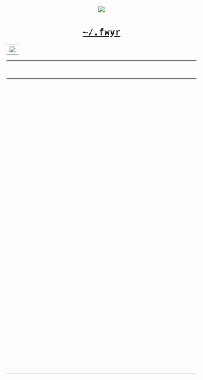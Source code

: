<html>
  <head></head>
  <body>
    <div align="center">
      <a href="#"><img src="https://img.shields.io/badge/happiness-has%20to%20be%20fought%20for-white" /></a>
      <h1><a href="https://fwyr.dev"><code>~/.fwyr</code></a></h1>
    </div>
    <table width="100%">
      <tbody>
        <tr>
          <th colspan="2" align="center">
            <img
              src="https://external-content.duckduckgo.com/iu/?u=https%3A%2F%2Fi.pinimg.com%2Foriginals%2Fda%2Fe3%2F6a%2Fdae36a74337de05e249ce5afcec907c1.gif&amp;f=1&amp;nofb=1&amp;ipt=06a97be3fcc3145b76a71706870e1e0dbcc61826542a6763b9f7d661acdfb908&amp;ipo=images"
            />
          </th>
        </tr>
      </tbody>
    </table>
    <hr />
    <br />
    <table>
      <tbody>
        <tr>
          <td colspan="2">
            <img
              src="https://external-content.duckduckgo.com/iu/?u=http%3A%2F%2Fimg4.wikia.nocookie.net%2F__cb20140406130441%2Flegomessageboards%2Fimages%2Fd%2Fd2%2FBlank.png&amp;f=1&amp;nofb=1&amp;ipt=640640abbc7402f11b604846c06a1247439f436a589b3efe4cbd3cee3bf2b89d&amp;ipo=images"
              height="1"
              width="9999"
            />
          </td>
        </tr>
        <tr>
          <td colspan="2" align="center"><h2>🛠</h2></td>
        </tr>
        <tr>
          <td width="30%" align="center">
            <br />
            <h3>Languages</h3>
            <br />
          </td>
          <td align="center">
            <br />
            <a href="#"><img src="https://img.shields.io/badge/HTML5-E34F26?style=for-the-badge&amp;logo=html5&amp;logoColor=white" alt="html5" /></a>
            <a href="#"><img src="https://img.shields.io/badge/CSS3-1572B6?style=for-the-badge&amp;logo=css3&amp;logoColor=white" alt="css3" /></a>
            <a href="#"><img src="https://img.shields.io/badge/JavaScript-323330?style=for-the-badge&amp;logo=javascript&amp;logoColor=F7DF1E" alt="javascript" /></a>
            <a href="#"><img src="https://img.shields.io/badge/Python-FFD43B?style=for-the-badge&amp;logo=python&amp;logoColor=blue" alt="python" /></a>
            <a href="#"><img src="https://img.shields.io/badge/C%2B%2B-00599C?style=for-the-badge&amp;logo=c%2B%2B&amp;logoColor=white" alt="c++" /></a>
            <br />
          </td>
        </tr>
        <tr>
          <td width="30%" align="center">
            <br />
            <h3>Frameworks &amp; Libraries</h3>
            <br />
          </td>
          <td align="center">
            <br />
            <a href="#"><img src="https://img.shields.io/badge/Node.js-339933?style=for-the-badge&amp;logo=nodedotjs&amp;logoColor=white" alt="node.js" /></a>
            <a href="#"><img src="https://img.shields.io/badge/SvelteKit-FF3E00?style=for-the-badge&amp;logo=Svelte&amp;logoColor=white" alt="sveltekit" /></a>
            <a href="#"><img src="https://img.shields.io/badge/Jekyll-CC0000?style=for-the-badge&amp;logo=Jekyll&amp;logoColor=white" alt="jekyll" /></a>
            <a href="#"><img src="https://img.shields.io/badge/Flask-000000?style=for-the-badge&amp;logo=flask&amp;logoColor=white" alt="flask" /></a>
            <a href="#"><img src="https://img.shields.io/badge/PyTorch-EE4C2C?style=for-the-badge&amp;logo=pytorch&amp;logoColor=white" alt="pytorch" /></a>
            <a href="#"><img src="https://img.shields.io/badge/Numpy-777BB4?style=for-the-badge&amp;logo=numpy&amp;logoColor=white" alt="numpy" /></a>
            <a href="#"><img src="https://img.shields.io/badge/Pandas-2C2D72?style=for-the-badge&amp;logo=pandas&amp;logoColor=white" alt="pandas" /></a>
            <a href="#"><img src="https://img.shields.io/badge/Matplotlib-3366CC?style=for-the-badge&amp;logo=matplotlib&amp;logoColor=white" alt="matplotlib" /></a>
            <br />
          </td>
        </tr>
        <tr>
          <td width="30%" align="center">
            <br />
            <h3>Tools</h3>
            <br />
          </td>
          <td align="center">
            <br />
            <a href="#"><img src="https://custom-icon-badges.herokuapp.com/badge/VSCodium-007ACC.svg?style=for-the-badge&amp;logo=vscodium&amp;logoColor=white" alt="vscodium" /></a>
            <a href="#"><img src="https://img.shields.io/badge/Replit-667881?style=for-the-badge&amp;logo=replit&amp;logoColor=white" alt="replit" /></a>
            <a href="#"><img src="https://img.shields.io/badge/Kaggle-20BEFF?style=for-the-badge&logo=Kaggle&logoColor=white" alt="kaggle" /></a>
            <a href="#"><img src="https://img.shields.io/badge/LaTeX-47A141?style=for-the-badge&logo=LaTeX&logoColor=white" alt="latex" /></a>
            <a href="#"><img src="https://img.shields.io/badge/Notion-000000?style=for-the-badge&amp;logo=notion&amp;logoColor=white" alt="notion" /></a>
            <a href="#"><img src="https://img.shields.io/badge/Firefox_Browser-FF7139?style=for-the-badge&amp;logo=Firefox-Browser&amp;logoColor=white" alt="firefox" /></a>
            <a href="#"><img src="https://img.shields.io/badge/Git-F05033.svg?logo=git&amp;style=for-the-badge&amp;logoColor=white" alt="git" /></a>
            <a href="#"><img src="https://img.shields.io/badge/macOS-000000?style=for-the-badge&amp;logo=apple&amp;logoColor=white" alt="macos" /></a> <br />
            <br />
          </td>
        </tr>
        <tr>
          <td colspan="2" align="center"><h2>❤️</h2></td>
        </tr>
        <tr>
          <td colspan="2" align="center">
            <br />
            <p>Artwork by <a href="https://waneella.com">Waneella</a></p>
            <p><a href="https://shields.io">shields.io</a></p>
            <p><a href="https://simpleicons.org/">simple-icons</a></p>
            <p><a href="https://github.com/alexandresanlim/Badges4-README.md-Profile">README Profile Badges</a></p>
            <p><a href="https://github.com/DenverCoder1/custom-icon-badges">custom-icon-badges</a></p>
            <br />
          </td>
        </tr>
      </tbody>
    </table>
  </body>
</html>
